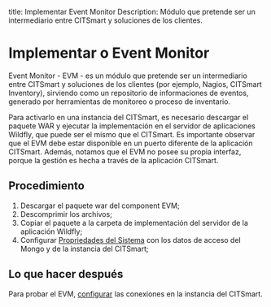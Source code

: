 
title: Implementar Event Monitor
Description: Módulo que pretende ser un intermediario entre CITSmart y soluciones de los clientes.

# Implementar o Event Monitor

Event Monitor - EVM - es un módulo que pretende ser un intermediario entre CITSmart y soluciones de los clientes (por ejemplo, Nagios, CITSmart Inventory), sirviendo como un repositorio de informaciones de eventos, generado por herramientas de monitoreo o proceso de inventario.

Para activarlo en una instancia del CITSmart, es necesario descargar el paquete WAR y ejecutar la implementación en el servidor de aplicaciones Wildfly, que puede ser el mismo que el CITSmart. Es importante observar que el EVM debe estar disponible en un puerto diferente de la aplicación CITSmart. Además, notamos que el EVM no posee su propia interfaz, porque la gestión es hecha a través de la aplicación CITSmart.

Procedimiento
----------

1. Descargar el paquete war del component EVM;
2. Descomprimir los archivos;
3. Copiar el paquete a la carpeta de implementación del servidor de la aplicación Wildfly;
4. Configurar [Propriedades del Sistema][1] con los datos de acceso del Mongo y de la instancia del CITSmart;

Lo que hacer después
---------

Para probar el EVM, [configurar][2] las conexiones en la instancia del CITSmart.

[1]:/es-es/citsmart-platform-8/get-started/installation-and-upgrade/perform-installation.html
[2]:/es-es/citsmart-platform-8/processes/event/configuration/register-event-monitor-connection.html
